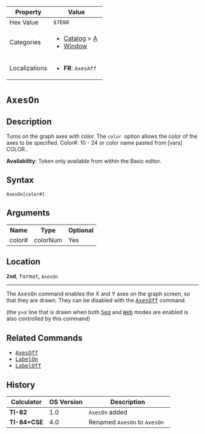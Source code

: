 | Property      | Value |
|---------------|-------|
| Hex Value     | `$7E08`|
| Categories    | <ul><li>[Catalog](<../categories/Catalog.md>) > [A](<../categories/Catalog.md#A>)</li><li>[Window](<../categories/Window.md>)</li></ul> |
| Localizations | <ul><li><b>FR</b>: `AxesAff `</li></ul> |

# `AxesOn `

## Description
Turns on the graph axes with color. The `color `option allows the color of the axes to be specified.
Color#: 10 - 24 or color name pasted from [vars] COLOR..


<b>Availability</b>: Token only available from within the Basic editor.

## Syntax
`AxesOn[color#]`

## Arguments
<table>
<tr><th>Name</th><th>Type</th><th>Optional</th></tr>

<tr><td>color#</td><td>colorNum</td><td>Yes</td></tr>

</table>

## Location
<tt><kbd><b>2nd</b></kbd></tt>, <kbd>format</kbd>, `AxesOn`
<hr>

The <tt>AxesOn</tt> command enables the X and Y axes on the graph screen, so that they are drawn. They can be disabled with the <tt><a href="/axesoff">AxesOff</a></tt> command.

(the y=x line that is drawn when both <tt><a href="/seq-mode">Seq</a></tt> and <tt><a href="/web">Web</a></tt> modes are enabled is also controlled by this command)

## Related Commands

*   <tt><a href="/axesoff">AxesOff</a></tt>
*   <tt><a href="/labelon">LabelOn</a></tt>
*   <tt><a href="/labeloff">LabelOff</a></tt>

## History
| Calculator | OS Version | Description |
|------------|------------|-------------|
| <b>TI-82</b> | 1.0 | `AxesOn` added |
| <b>TI-84+CSE</b> | 4.0 | Renamed `AxesOn` to `AxesOn `


